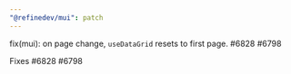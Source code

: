 ```yaml
---
"@refinedev/mui": patch
---
```


fix(mui): on page change, `useDataGrid` resets to first page. #6828 #6798

Fixes #6828 #6798
